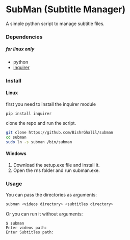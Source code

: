 # SubMan (Subtitle Manager)
A simple python script to manage subtitle files.
### Dependencies
##### for linux only
* python
* [inquirer](https://pypi.org/project/python-inquirer/)
### Install
#### Linux
first you need to install the inquirer module
```
pip install inquirer
```
clone the repo and run the script.
```bash
git clone https://github.com/BishrGhalil/subman
cd subman
sudo ln -s subman /bin/subman
```
#### Windows
1. Download the setup.exe file and install it.
2. Open the rns folder and run subman.exe.
### Usage
You can pass the directories as arguments:
```bash
subman <videos directory> <subtitles directory>
```
Or you can run it without arguments:
```
$ subman
Enter videos path:
Enter Subtitles path:
```

